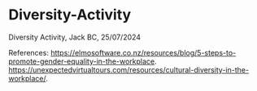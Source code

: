# Diversity-Activity
Diversity Activity, Jack BC, 25/07/2024

References:
https://elmosoftware.co.nz/resources/blog/5-steps-to-promote-gender-equality-in-the-workplace.
https://unexpectedvirtualtours.com/resources/cultural-diversity-in-the-workplace/.

